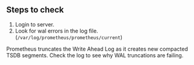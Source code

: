 ## Steps to check

1. Login to server.
1. Look for wal errors in the log file. (`/var/log/prometheus/prometheus/current`)

Prometheus truncates the Write Ahead Log as it creates new compacted TSDB
segments. Check the log to see why WAL truncations are failing.
